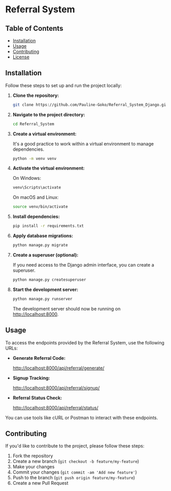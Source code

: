 # Referral System

## Table of Contents

- [Installation](#installation)
- [Usage](#usage)
- [Contributing](#contributing)
- [License](#license)

## Installation

Follow these steps to set up and run the project locally:

1. **Clone the repository:**

    ```bash
    git clone https://github.com/Pauline-Goko/Referral_System_Django.git
    ```

2. **Navigate to the project directory:**

    ```bash
    cd Referral_System
    ```

3. **Create a virtual environment:**

    It's a good practice to work within a virtual environment to manage dependencies.

    ```bash
    python -m venv venv
    ```

4. **Activate the virtual environment:**

    On Windows:

    ```bash
    venv\Scripts\activate
    ```

    On macOS and Linux:

    ```bash
    source venv/bin/activate
    ```

5. **Install dependencies:**

    ```bash
    pip install -r requirements.txt
    ```

6. **Apply database migrations:**

    ```bash
    python manage.py migrate
    ```

7. **Create a superuser (optional):**

    If you need access to the Django admin interface, you can create a superuser.

    ```bash
    python manage.py createsuperuser
    ```

8. **Start the development server:**

    ```bash
    python manage.py runserver
    ```

    The development server should now be running on [http://localhost:8000](http://localhost:8000).

## Usage


To access the endpoints provided by the Referral System, use the following URLs:

 - **Generate Referral Code:**

    [http://localhost:8000/api/referral/generate/](http://localhost:8000/api/referral/generate/)

- **Signup Tracking:**

    [http://localhost:8000/api/referral/signup/](http://localhost:8000/api/referral/signup/)

- **Referral Status Check:**

    [http://localhost:8000/api/referral/status/](http://localhost:8000/api/referral/status/)

You can use tools like cURL or Postman to interact with these endpoints.

## Contributing

If you'd like to contribute to the project, please follow these steps:

1. Fork the repository
2. Create a new branch (`git checkout -b feature/my-feature`)
3. Make your changes
4. Commit your changes (`git commit -am 'Add new feature'`)
5. Push to the branch (`git push origin feature/my-feature`)
6. Create a new Pull Request


